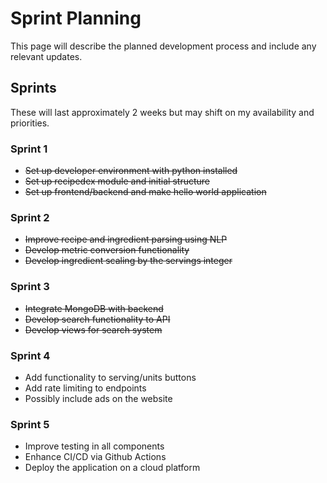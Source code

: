 # Sprint Planning

This page will describe the planned development process and include any relevant updates.

## Sprints

These will last approximately 2 weeks but may shift on my availability and priorities.

### Sprint 1

* ~~Set up developer environment with python installed~~
* ~~Set up recipedex module and initial structure~~
* ~~Set up frontend/backend and make hello world application~~

### Sprint 2

* ~~Improve recipe and ingredient parsing using NLP~~
* ~~Develop metric conversion functionality~~
* ~~Develop ingredient scaling by the servings integer~~

### Sprint 3

* ~~Integrate MongoDB with backend~~
* ~~Develop search functionality to API~~
* ~~Develop views for search system~~

### Sprint 4

* Add functionality to serving/units buttons
* Add rate limiting to endpoints
* Possibly include ads on the website

### Sprint 5

* Improve testing in all components
* Enhance CI/CD via Github Actions
* Deploy the application on a cloud platform